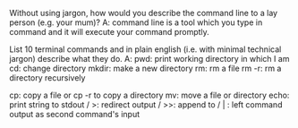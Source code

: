 Without using jargon, how would you describe the command line to a lay person (e.g. your mum)?
A: command line is a tool which you type in command and it will execute your command promptly.

List 10 terminal commands and in plain english (i.e. with minimal technical jargon) describe what they do.
A:
pwd: print working directory in which I am
cd: change directory
mkdir: make a new directory
rm: rm a file
rm -r: rm a directory recursively

cp: copy a file or cp -r to copy a directory
mv: move a file or directory
echo: print string to stdout
/   >: redirect output 
/   >>: append to 
/   | : left command output as second command's input